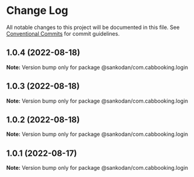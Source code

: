 # Change Log

All notable changes to this project will be documented in this file.
See [Conventional Commits](https://conventionalcommits.org) for commit guidelines.

## 1.0.4 (2022-08-18)

**Note:** Version bump only for package @sankodan/com.cabbooking.login





## 1.0.3 (2022-08-18)

**Note:** Version bump only for package @sankodan/com.cabbooking.login





## 1.0.2 (2022-08-18)

**Note:** Version bump only for package @sankodan/com.cabbooking.login





## 1.0.1 (2022-08-17)

**Note:** Version bump only for package @sankodan/com.cabbooking.login
